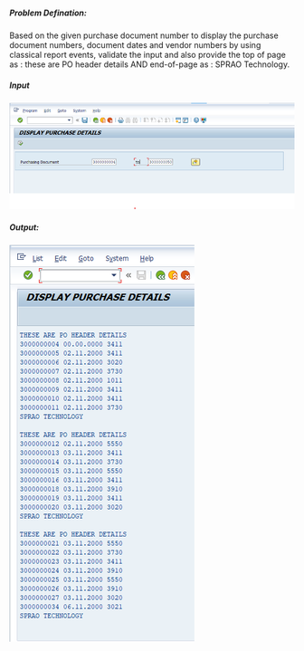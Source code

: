##### Problem Defination:
Based on the given purchase document number to display the purchase document numbers, document dates and vendor numbers by using classical report events,
validate the input and also provide the top of page as : these are PO header details AND end-of-page as : SPRAO Technology.

##### Input <br> 
![ZRS_CLASICAL_REPORT_01 input](input.png)



##### Output: <br>
![ZRS_CLASICAL_REPORT_01 output](output.png)
